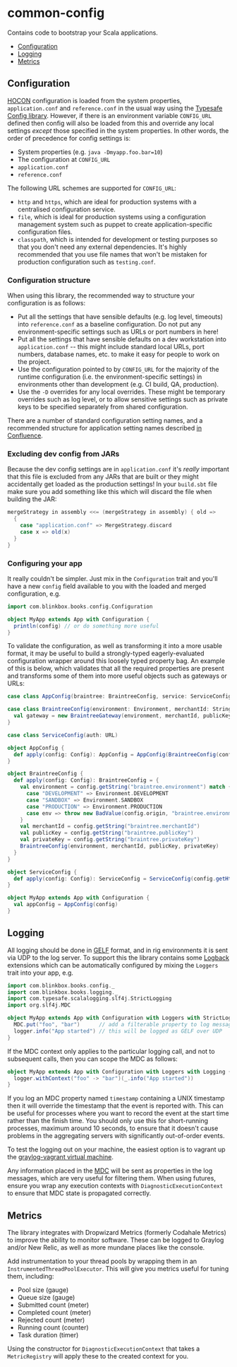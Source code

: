 # common-config

Contains code to bootstrap your Scala applications.

- [Configuration](#configuration)
- [Logging](#logging)
- [Metrics](#metrics)
 
## Configuration

[HOCON](https://github.com/typesafehub/config/blob/master/HOCON.md) configuration is loaded from the system properties, `application.conf` and `reference.conf` in the usual way using the [Typesafe Config library](https://github.com/typesafehub/config). However, if there is an environment variable `CONFIG_URL` defined then config will also be loaded from this and override any local settings _except_ those specified in the system properties. In other words, the order of precedence for config settings is:

 - System properties (e.g. `java -Dmyapp.foo.bar=10`)
 - The configuration at `CONFIG_URL`
 - `application.conf`
 - `reference.conf`

The following URL schemes are supported for `CONFIG_URL`:

 - `http` and `https`, which are ideal for production systems with a centralised configuration service.
 - `file`, which is ideal for  production systems using a configuration management system such as puppet to create application-specific configuration files.
 - `classpath`, which is intended for development or testing purposes so that you don't need any external dependencies. It's highly recommended that you use file names that won't be mistaken for production configuration such as `testing.conf`.

### Configuration structure

When using this library, the recommended way to structure your configuration is as follows:

 - Put all the settings that have sensible defaults (e.g. log level, timeouts) into `reference.conf` as a baseline configuration. Do not put any environment-specific settings such as URLs or port numbers in here!
 - Put all the settings that have sensible defaults on a dev workstation into `application.conf` -- this might include standard local URLs, port numbers, database names, etc. to make it easy for people to work on the project.
 - Use the configuration pointed to by `CONFIG_URL` for the majority of the runtime configuration (i.e. the environment-specific settings) in environments other than development (e.g. CI build, QA, production).
 - Use the `-D` overrides for any local overrides. These might be temporary overrides such as log level, or to allow sensitive settings such as private keys to be specified separately from shared configuration.

There are a number of standard configuration setting names, and a recommended structure for application setting names described [in Confluence](http://jira.blinkbox.local/confluence/display/PT/Service+Configuration+Guidelines).

### Excluding dev config from JARs

Because the dev config settings are in `application.conf` it's _really_ important that this file is excluded from any JARs that are built or they might accidentally get loaded as the production settings! In your `build.sbt` file make sure you add something like this which will discard the file when building the JAR:

~~~scala
mergeStrategy in assembly <<= (mergeStrategy in assembly) { old =>
  {
    case "application.conf" => MergeStrategy.discard
    case x => old(x)
  }
}
~~~

### Configuring your app

It really couldn't be simpler. Just mix in the `Configuration` trait and you'll have a new `config` field available to you with the loaded and merged configuration, e.g.

~~~scala
import com.blinkbox.books.config.Configuration

object MyApp extends App with Configuration {
  println(config) // or do something more useful
}
~~~

To validate the configuration, as well as transforming it into a more usable format, it may be useful to build a strongly-typed eagerly-evaluated configuration wrapper around this loosely typed property bag. An example of this is below, which validates that all the required properties are present and transforms some of them into more useful objects such as gateways or URLs:

~~~scala
case class AppConfig(braintree: BraintreeConfig, service: ServiceConfig)

case class BraintreeConfig(environment: Environment, merchantId: String, publicKey: String, privateKey: String) {
  val gateway = new BraintreeGateway(environment, merchantId, publicKey, privateKey)
}

case class ServiceConfig(auth: URL)

object AppConfig {
  def apply(config: Config): AppConfig = AppConfig(BraintreeConfig(config), ServiceConfig(config))
}

object BraintreeConfig {
  def apply(config: Config): BraintreeConfig = {
    val environment = config.getString("braintree.environment") match {
      case "DEVELOPMENT" => Environment.DEVELOPMENT
      case "SANDBOX" => Environment.SANDBOX
      case "PRODUCTION" => Environment.PRODUCTION
      case env => throw new BadValue(config.origin, "braintree.environment", s"Unknown: '$env'.")
    }
    val merchantId = config.getString("braintree.merchantId")
    val publicKey = config.getString("braintree.publicKey")
    val privateKey = config.getString("braintree.privateKey")
    BraintreeConfig(environment, merchantId, publicKey, privateKey)
  }
}

object ServiceConfig {
  def apply(config: Config): ServiceConfig = ServiceConfig(config.getHttpUrl("service.auth.uri"))
}

object MyApp extends App with Configuration {
  val appConfig = AppConfig(config)
}
~~~

## Logging

All logging should be done in [GELF](http://graylog2.org/gelf) format, and in rig environments it is sent via UDP to the log server. To support this the library contains some [Logback](http://logback.qos.ch/) extensions which can be automatically configured by mixing the `Loggers` trait into your app, e.g.

~~~scala
import com.blinkbox.books.config._
import com.blinkbox.books.logging._
import com.typesafe.scalalogging.slf4j.StrictLogging
import org.slf4j.MDC

object MyApp extends App with Configuration with Loggers with StrictLogging {
  MDC.put("foo", "bar")      // add a filterable property to log messages
  logger.info("App started") // this will be logged as GELF over UDP
}
~~~

If the MDC context only applies to the particular logging call, and not to subsequent calls, then you can scope the MDC as follows:

~~~scala
object MyApp extends App with Configuration with Loggers with Logging {
  logger.withContext("foo" -> "bar")(_.info("App started"))
}
~~~

If you log an MDC property named `timestamp` containing a UNIX timestamp then it will override the timestamp that the event is reported with. This can be useful for processes where you want to record the event at the start time rather than the finish time. You should only use this for short-running processes, maximum around 10 seconds, to ensure that it doesn't cause problems in the aggregating servers with significantly out-of-order events.

To test the logging out on your machine, the easiest option is to vagrant up the [graylog-vagrant virtual machine](https://git.mobcastdev.com/ITOPS/graylog-vagrant).

Any information placed in the [MDC](http://logback.qos.ch/manual/mdc.html) will be sent as properties in the log messages, which are very useful for filtering them. When using futures, ensure you wrap any execution contexts with `DiagnosticExecutionContext` to ensure that MDC state is propagated correctly.

## Metrics

The library integrates with Dropwizard Metrics (formerly Codahale Metrics) to improve the ability to monitor software. These can be logged to Graylog and/or New Relic, as well as more mundane places like the console.

Add instrumentation to your thread pools by wrapping them in an `InstrumentedThreadPoolExecutor`. This will give you metrics useful for tuning them, including:

* Pool size (gauge)
* Queue size (gauge)
* Submitted count (meter)
* Completed count (meter)
* Rejected count (meter)
* Running count (counter)
* Task duration (timer)

Using the constructor for `DiagnosticExecutionContext` that takes a `MetricRegistry` will apply these to the created context for you.
